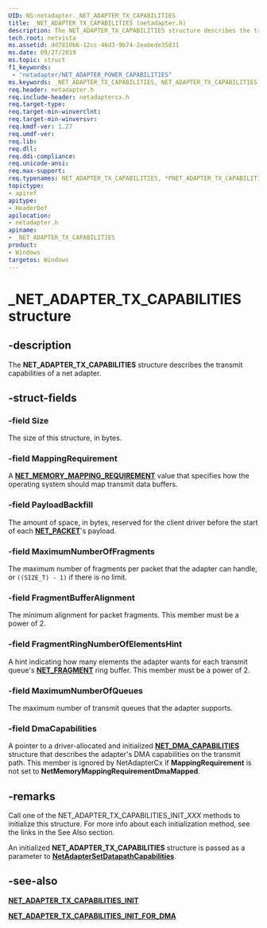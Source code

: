 ```yaml
---
UID: NS:netadapter._NET_ADAPTER_TX_CAPABILITIES
title: _NET_ADAPTER_TX_CAPABILITIES (netadapter.h)
description: The NET_ADAPTER_TX_CAPABILITIES structure describes the transmit capabilities of a net adapter.
tech.root: netvista
ms.assetid: dd7810b6-12cc-46d3-9b74-2eabede35831
ms.date: 09/27/2019
ms.topic: struct
f1_keywords:
 - "netadapter/NET_ADAPTER_POWER_CAPABILITIES"
ms.keywords: _NET_ADAPTER_TX_CAPABILITIES, NET_ADAPTER_TX_CAPABILITIES, *PNET_ADAPTER_TX_CAPABILITIES, 
req.header: netadapter.h
req.include-header: netadaptercx.h
req.target-type:
req.target-min-winverclnt:
req.target-min-winversvr:
req.kmdf-ver: 1.27
req.umdf-ver:
req.lib:
req.dll:
req.ddi-compliance:
req.unicode-ansi:
req.max-support:
req.typenames: NET_ADAPTER_TX_CAPABILITIES, *PNET_ADAPTER_TX_CAPABILITIES
topictype: 
- apiref
apitype: 
- HeaderDef
apilocation: 
- netadapter.h
apiname: 
- _NET_ADAPTER_TX_CAPABILITIES
product:
- Windows
targetos: Windows
---
```


# _NET_ADAPTER_TX_CAPABILITIES structure

## -description

The **NET_ADAPTER_TX_CAPABILITIES** structure describes the transmit capabilities of a net adapter.

## -struct-fields

### -field Size

The size of this structure, in bytes.
 
### -field MappingRequirement

A [**NET_MEMORY_MAPPING_REQUIREMENT**](ne-netadapter-_net_memory_mapping_requirement.md) value that specifies how the operating system should map transmit data buffers.

### -field PayloadBackfill

The amount of space, in bytes, reserved for the client driver before the start of each [**NET_PACKET**](../packet/ns-packet-_net_packet.md)'s payload.

### -field MaximumNumberOfFragments

The maximum number of fragments per packet that the adapter can handle, or `((SIZE_T) - 1)` if there is no limit.
 
### -field FragmentBufferAlignment

The minimum alignment for packet fragments. This member must be a power of 2.
 
### -field FragmentRingNumberOfElementsHint

A hint indicating how many elements the adapter wants for each transmit queue's [**NET_FRAGMENT**](../fragment/ns-fragment-_net_fragment.md) ring buffer. This member must be a power of 2.
 
### -field MaximumNumberOfQueues

The maximum number of transmit queues that the adapter supports.
 
### -field DmaCapabilities

A pointer to a driver-allocated and initialized [**NET_DMA_CAPABILITIES**](ns-netadapter-_net_adapter_dma_capabilities.md) structure that describes the adapter's DMA capabilities on the transmit path. This member is ignored by NetAdapterCx if **MappingRequirement** is not set to **NetMemoryMappingRequirementDmaMapped**. 

## -remarks

Call one of the NET_ADAPTER_TX_CAPABILITIES_INIT_*XXX* methods to initialize this structure. For more info about each initialization method, see the links in the See Also section. 

An initialized **NET_ADAPTER_TX_CAPABILITIES** structure is passed as a parameter to [**NetAdapterSetDatapathCapabilities**](nf-netadapter-netadaptersetdatapathcapabilities.md).

## -see-also

[**NET_ADAPTER_TX_CAPABILITIES_INIT**](nf-netadapter-net_adapter_tx_capabilities_init.md)

[**NET_ADAPTER_TX_CAPABILITIES_INIT_FOR_DMA**](nf-netadapter-net_adapter_tx_capabilities_init_for_dma.md)
